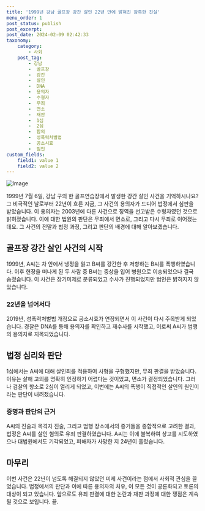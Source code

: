 ```yaml
---
title: '1999년 강남 골프장 강간 살인 22년 만에 밝혀진 참혹한 진실'
menu_order: 1
post_status: publish
post_excerpt: 
post_date: 2024-02-09 02:42:33
taxonomy:
    category:
        - 사회
    post_tag:
        - 강남
        -  골프장
        -  강간
        -  살인
        -  DNA
        -  용의자
        -  수형자
        -  무죄
        -  면소
        -  재판
        -  1심
        -  2심
        -  합의
        -  성폭력처벌법
        -  공소시효
        -  범인
custom_fields:
    field1: value 1
    field2: value 2
---
```


![Image](https://imgnews.pstatic.net/image/018/2024/02/09/0005670927_001_20240209000301030.jpg?type=w647)

1999년 7월 6일, 강남 구의 한 골프연습장에서 발생한 강간 살인 사건을 기억하시나요? 그 비극적인 날로부터 22년이 흐른 지금, 그 사건의 용의자가 드디어 법정에서 심판을 받았습니다. 이 용의자는 2003년에 다른 사건으로 징역을 선고받은 수형자였던 것으로 밝혀졌습니다. 이에 대한 법원의 판단은 무죄에서 면소로, 그리고 다시 무죄로 이어졌는데요. 그 사건의 전말과 법정 과정, 그리고 판단의 배경에 대해 알아보겠습니다.
## 골프장 강간 살인 사건의 시작
1999년, A씨는 차 안에서 냉정을 잃고 B씨를 강간한 후 저항하는 B씨를 폭행하였습니다. 이후 현장을 떠나게 된 두 사람 중 B씨는 중상을 입어 병원으로 이송되었으나 결국 숨졌습니다. 이 사건은 장기미제로 분류되었고 수사가 진행되었지만 범인은 밝혀지지 않았습니다.
### 22년을 넘어서다
2019년, 성폭력처벌법 개정으로 공소시효가 연장되면서 이 사건이 다시 주목받게 되었습니다. 경찰은 DNA를 통해 용의자를 확인하고 재수사를 시작했고, 이로써 A씨가 범행의 용의자로 지목되었습니다.
## 법정 심리와 판단
1심에서는 A씨에 대해 살인죄를 적용하여 사형을 구형했지만, 무죄 판결을 받았습니다. 이유는 살해 고의를 명확히 인정하기 어렵다는 것이었고, 면소가 결정되었습니다. 그러나 검찰의 항소로 2심이 열리게 되었고, 이번에는 A씨의 폭행이 직접적인 살인의 원인이라는 판단이 내려졌습니다.
### 증명과 판단의 근거
A씨의 진술과 목격자 진술, 그리고 범행 장소에서의 증거들을 종합적으로 고려한 결과, 법정은 A씨를 살인 혐의로 유죄 판결하였습니다. A씨는 이에 불복하여 상고를 시도하였으나 대법원에서도 기각되었고, 피해자가 사망한 지 24년이 흘렀습니다.
## 마무리
이번 사건은 22년이 넘도록 해결되지 않았던 미제 사건이라는 점에서 사회적 관심을 끌었습니다. 법정에서의 판단과 이에 따른 용의자의 처우, 이 모든 것이 공론화되고 토론의 대상이 되고 있습니다. 앞으로도 유죄 판결에 대한 논란과 재판 과정에 대한 쟁점은 계속될 것으로 보입니다. 끝.
